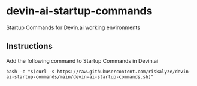 # devin-ai-startup-commands

Startup Commands for Devin.ai working environments

## Instructions

Add the following command to Startup Commands in Devin.ai

```shell
bash -c "$(curl -s https://raw.githubusercontent.com/riskalyze/devin-ai-startup-commands/main/devin-ai-startup-commands.sh)"
```
